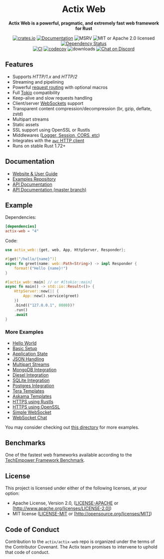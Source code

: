 <div align="center">
  <h1>Actix Web</h1>
  <p>
    <strong>Actix Web is a powerful, pragmatic, and extremely fast web framework for Rust</strong>
  </p>
  <p>

<!-- prettier-ignore-start -->

[![crates.io](https://img.shields.io/crates/v/actix-web?label=latest)](https://crates.io/crates/actix-web)
[![Documentation](https://docs.rs/actix-web/badge.svg?version=4.9.0)](https://docs.rs/actix-web/4.9.0)
![MSRV](https://img.shields.io/badge/rustc-1.72+-ab6000.svg)
![MIT or Apache 2.0 licensed](https://img.shields.io/crates/l/actix-web.svg)
[![Dependency Status](https://deps.rs/crate/actix-web/4.9.0/status.svg)](https://deps.rs/crate/actix-web/4.9.0)
<br />
[![CI](https://github.com/actix/actix-web/actions/workflows/ci.yml/badge.svg)](https://github.com/actix/actix-web/actions/workflows/ci.yml)
[![codecov](https://codecov.io/gh/actix/actix-web/graph/badge.svg?token=dSwOnp9QCv)](https://codecov.io/gh/actix/actix-web)
![downloads](https://img.shields.io/crates/d/actix-web.svg)
[![Chat on Discord](https://img.shields.io/discord/771444961383153695?label=chat&logo=discord)](https://discord.gg/NWpN5mmg3x)

<!-- prettier-ignore-end -->

  </p>
</div>

## Features

- Supports _HTTP/1.x_ and _HTTP/2_
- Streaming and pipelining
- Powerful [request routing](https://actix.rs/docs/url-dispatch/) with optional macros
- Full [Tokio](https://tokio.rs) compatibility
- Keep-alive and slow requests handling
- Client/server [WebSockets](https://actix.rs/docs/websockets/) support
- Transparent content compression/decompression (br, gzip, deflate, zstd)
- Multipart streams
- Static assets
- SSL support using OpenSSL or Rustls
- Middlewares ([Logger, Session, CORS, etc](https://actix.rs/docs/middleware/))
- Integrates with the [`awc` HTTP client](https://docs.rs/awc/)
- Runs on stable Rust 1.72+

## Documentation

- [Website & User Guide](https://actix.rs)
- [Examples Repository](https://github.com/actix/examples)
- [API Documentation](https://docs.rs/actix-web)
- [API Documentation (master branch)](https://actix.rs/actix-web/actix_web)

## Example

Dependencies:

```toml
[dependencies]
actix-web = "4"
```

Code:

```rust
use actix_web::{get, web, App, HttpServer, Responder};

#[get("/hello/{name}")]
async fn greet(name: web::Path<String>) -> impl Responder {
    format!("Hello {name}!")
}

#[actix_web::main] // or #[tokio::main]
async fn main() -> std::io::Result<()> {
    HttpServer::new(|| {
        App::new().service(greet)
    })
    .bind(("127.0.0.1", 8080))?
    .run()
    .await
}
```

### More Examples

- [Hello World](https://github.com/actix/examples/tree/master/basics/hello-world)
- [Basic Setup](https://github.com/actix/examples/tree/master/basics/basics)
- [Application State](https://github.com/actix/examples/tree/master/basics/state)
- [JSON Handling](https://github.com/actix/examples/tree/master/json/json)
- [Multipart Streams](https://github.com/actix/examples/tree/master/forms/multipart)
- [MongoDB Integration](https://github.com/actix/examples/tree/master/databases/mongodb)
- [Diesel Integration](https://github.com/actix/examples/tree/master/databases/diesel)
- [SQLite Integration](https://github.com/actix/examples/tree/master/databases/sqlite)
- [Postgres Integration](https://github.com/actix/examples/tree/master/databases/postgres)
- [Tera Templates](https://github.com/actix/examples/tree/master/templating/tera)
- [Askama Templates](https://github.com/actix/examples/tree/master/templating/askama)
- [HTTPS using Rustls](https://github.com/actix/examples/tree/master/https-tls/rustls)
- [HTTPS using OpenSSL](https://github.com/actix/examples/tree/master/https-tls/openssl)
- [Simple WebSocket](https://github.com/actix/examples/tree/master/websockets)
- [WebSocket Chat](https://github.com/actix/examples/tree/master/websockets/chat)

You may consider checking out [this directory](https://github.com/actix/examples/tree/master) for more examples.

## Benchmarks

One of the fastest web frameworks available according to the [TechEmpower Framework Benchmark](https://www.techempower.com/benchmarks/#section=data-r21&test=composite).

## License

This project is licensed under either of the following licenses, at your option:

- Apache License, Version 2.0, ([LICENSE-APACHE](LICENSE-APACHE) or [http://www.apache.org/licenses/LICENSE-2.0])
- MIT license ([LICENSE-MIT](LICENSE-MIT) or [http://opensource.org/licenses/MIT])

## Code of Conduct

Contribution to the `actix/actix-web` repo is organized under the terms of the Contributor Covenant. The Actix team promises to intervene to uphold that code of conduct.
